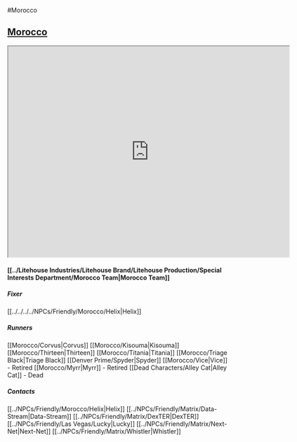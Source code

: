 #Morocco
## [Morocco](https://www.google.com/maps/d/u/0/edit?mid=1hLRIdVFrhMDA6TWswTy2vL6BZeSvotPM&usp=sharing)
<iframe src="https://www.google.com/maps/d/embed?mid=1hLRIdVFrhMDA6TWswTy2vL6BZeSvotPM&ehbc=2E312F" width="640" height="480"></iframe>

#### [[../Litehouse Industries/Litehouse Brand/Litehouse Production/Special Interests Department/Morocco Team|Morocco Team]]

##### Fixer
[[../../../../NPCs/Friendly/Morocco/Helix|Helix]]

##### Runners
[[Morocco/Corvus|Corvus]]
[[Morocco/Kisouma|Kisouma]]
[[Morocco/Thirteen|Thirteen]]
[[Morocco/Titania|Titania]]
[[Morocco/Triage Black|Triage Black]]
[[Denver Prime/Spyder|Spyder]]
[[Morocco/Vice|Vice]] - Retired
[[Morocco/Myrr|Myrr]] - Retired
[[Dead Characters/Alley Cat|Alley Cat]] - Dead

##### Contacts
[[../NPCs/Friendly/Morocco/Helix|Helix]]
[[../NPCs/Friendly/Matrix/Data-Stream|Data-Stream]]
[[../NPCs/Friendly/Matrix/DexTER|DexTER]]
[[../NPCs/Friendly/Las Vegas/Lucky|Lucky]]
[[../NPCs/Friendly/Matrix/Next-Net|Next-Net]]
[[../NPCs/Friendly/Matrix/Whistler|Whistler]]
